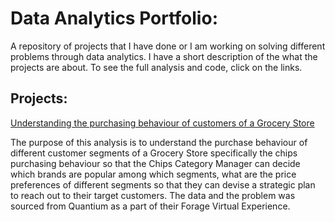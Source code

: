 # Data Analytics Portfolio:

A repository of projects that I have done or I am working on solving different problems through data analytics.
I have a short description of the what the projects are about. To see the full analysis and code, click on the links.

## Projects: 

[Understanding the purchasing behaviour of customers of a Grocery Store](https://github.com/harshit000794/Data-Analysis/blob/main/Customer_Purchase_Analysis.ipynb)

The purpose of this analysis is to understand the purchase behaviour of different customer segments of a Grocery Store specifically the chips purchasing behaviour
so that the Chips Category Manager can decide which brands are popular among which segments, what are the price preferences of different segments so that they can
devise a strategic plan to reach out to their target customers. The data and the problem was sourced from Quantium as a part of their Forage Virtual Experience.

